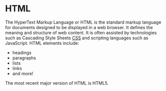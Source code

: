 # HTML

The HyperText Markup Language or HTML is the standard markup language for documents designed to be displayed in a web browser. It defines the meaning and structure of web content. It is often assisted by technologies such as Cascading Style Sheets [CSS](/CSS) and scripting languages such as JavaScript. HTML elements include:

* headings
* paragraphs
* lists
* links
* and more!

The most recent major version of HTML is HTML5.
